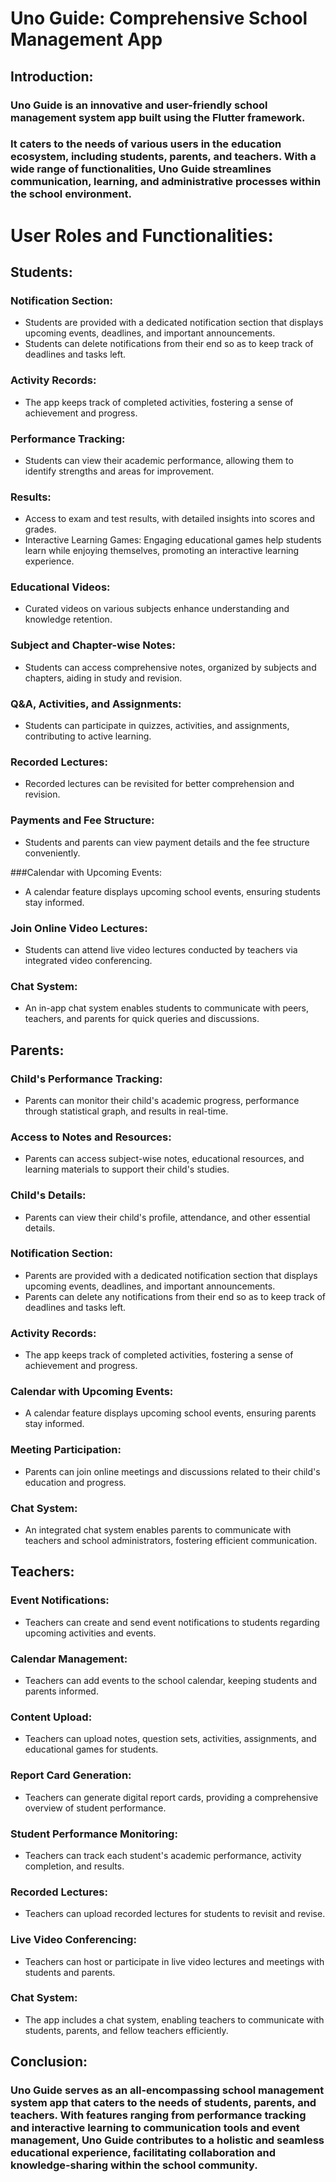 # Uno Guide: Comprehensive School Management App

## Introduction: 
### Uno Guide is an innovative and user-friendly school management system app built using the Flutter framework. 
### It caters to the needs of various users in the education ecosystem, including students, parents, and teachers. With a wide range of functionalities, Uno Guide streamlines communication, learning, and administrative processes within the school environment.

# User Roles and Functionalities:

## Students:

### Notification Section: 
- Students are provided with a dedicated notification section that displays upcoming events, deadlines, and important announcements.
- Students can delete notifications from their end so as to keep track of deadlines and tasks left.

### Activity Records: 
- The app keeps track of completed activities, fostering a sense of achievement and progress.

### Performance Tracking: 
- Students can view their academic performance, allowing them to identify strengths and areas for improvement.

### Results: 
- Access to exam and test results, with detailed insights into scores and grades.
- Interactive Learning Games: Engaging educational games help students learn while enjoying themselves, promoting an interactive learning experience.

### Educational Videos: 
- Curated videos on various subjects enhance understanding and knowledge retention.

### Subject and Chapter-wise Notes: 
- Students can access comprehensive notes, organized by subjects and chapters, aiding in study and revision.

### Q&A, Activities, and Assignments: 
- Students can participate in quizzes, activities, and assignments, contributing to active learning.

### Recorded Lectures: 
- Recorded lectures can be revisited for better comprehension and revision.

### Payments and Fee Structure: 
- Students and parents can view payment details and the fee structure conveniently.

###Calendar with Upcoming Events: 
- A calendar feature displays upcoming school events, ensuring students stay informed.

### Join Online Video Lectures: 
- Students can attend live video lectures conducted by teachers via integrated video conferencing.

### Chat System: 
- An in-app chat system enables students to communicate with peers, teachers, and parents for quick queries and discussions.


## Parents:

### Child's Performance Tracking: 
- Parents can monitor their child's academic progress, performance through statistical graph, and results in real-time.

### Access to Notes and Resources: 
- Parents can access subject-wise notes, educational resources, and learning materials to support their child's studies.

### Child's Details: 
- Parents can view their child's profile, attendance, and other essential details.

### Notification Section: 
- Parents are provided with a dedicated notification section that displays upcoming events, deadlines, and important announcements.
- Parents can delete any notifications from their end so as to keep track of deadlines and tasks left.

### Activity Records: 
- The app keeps track of completed activities, fostering a sense of achievement and progress.

### Calendar with Upcoming Events: 
- A calendar feature displays upcoming school events, ensuring parents stay informed.

### Meeting Participation: 
- Parents can join online meetings and discussions related to their child's education and progress.

### Chat System: 
- An integrated chat system enables parents to communicate with teachers and school administrators, fostering efficient communication.


## Teachers:

### Event Notifications: 
- Teachers can create and send event notifications to students regarding upcoming activities and events.

### Calendar Management: 
- Teachers can add events to the school calendar, keeping students and parents informed.

### Content Upload: 
- Teachers can upload notes, question sets, activities, assignments, and educational games for students.

### Report Card Generation: 
- Teachers can generate digital report cards, providing a comprehensive overview of student performance.

### Student Performance Monitoring: 
- Teachers can track each student's academic performance, activity completion, and results.

### Recorded Lectures: 
- Teachers can upload recorded lectures for students to revisit and revise.

### Live Video Conferencing: 
- Teachers can host or participate in live video lectures and meetings with students and parents.

### Chat System: 
- The app includes a chat system, enabling teachers to communicate with students, parents, and fellow teachers efficiently.

## Conclusion: 
### Uno Guide serves as an all-encompassing school management system app that caters to the needs of students, parents, and teachers. With features ranging from performance tracking and interactive learning to communication tools and event management, Uno Guide contributes to a holistic and seamless educational experience, facilitating collaboration and knowledge-sharing within the school community.